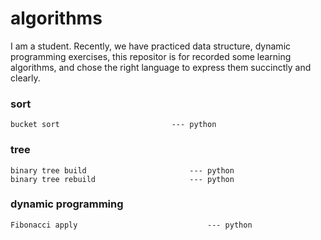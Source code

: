 # **algorithms**
I am a student. Recently, we have practiced data structure, dynamic programming exercises, this repositor is for recorded some learning algorithms, and chose the right language to express them succinctly and clearly.
### sort
	bucket sort 						--- python
### tree
	binary tree build   					--- python
	binary tree rebuild 				 	--- python
### dynamic programming
	Fibonacci apply              				--- python
